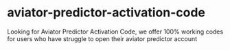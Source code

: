 # aviator-predictor-activation-code
Looking for Aviator Predictor Activation Code, we offer 100% working codes for users who have struggle to open their aviator predictor account
